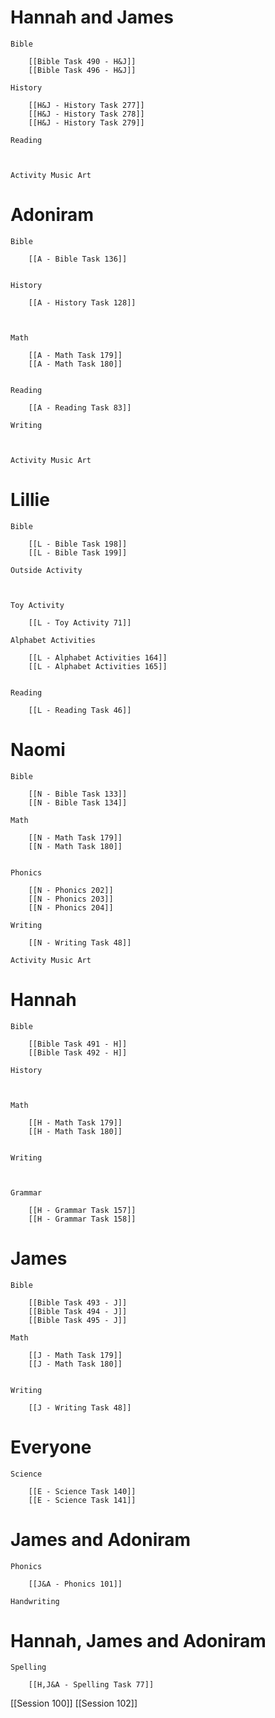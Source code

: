 # Hannah and James

	Bible

		[[Bible Task 490 - H&J]]
		[[Bible Task 496 - H&J]]

	History

		[[H&J - History Task 277]]
		[[H&J - History Task 278]]
		[[H&J - History Task 279]]

	Reading

		

	Activity Music Art

		
# Adoniram

	Bible

		[[A - Bible Task 136]]
		

	History

		[[A - History Task 128]]
		
		

	Math

		[[A - Math Task 179]]
		[[A - Math Task 180]]
		

	Reading

		[[A - Reading Task 83]]

	Writing

		

	Activity Music Art

		

# Lillie

	Bible

		[[L - Bible Task 198]]
		[[L - Bible Task 199]]

	Outside Activity

		

	Toy Activity

		[[L - Toy Activity 71]]

	Alphabet Activities

		[[L - Alphabet Activities 164]]
		[[L - Alphabet Activities 165]]
		

	Reading

		[[L - Reading Task 46]]

# Naomi

	Bible

		[[N - Bible Task 133]]
		[[N - Bible Task 134]]

	Math

		[[N - Math Task 179]]
		[[N - Math Task 180]]
		

	Phonics

		[[N - Phonics 202]]
		[[N - Phonics 203]]
		[[N - Phonics 204]]

	Writing

		[[N - Writing Task 48]]

	Activity Music Art

		

# Hannah

	Bible

		[[Bible Task 491 - H]]
		[[Bible Task 492 - H]]

	History

		

	Math

		[[H - Math Task 179]]
		[[H - Math Task 180]]
		

	Writing

		

	Grammar

		[[H - Grammar Task 157]]
		[[H - Grammar Task 158]]
		
# James

	Bible

		[[Bible Task 493 - J]]
		[[Bible Task 494 - J]]
		[[Bible Task 495 - J]]

	Math

		[[J - Math Task 179]]
		[[J - Math Task 180]]
		

	Writing

		[[J - Writing Task 48]]

# Everyone

	Science

		[[E - Science Task 140]]
		[[E - Science Task 141]]
# James and Adoniram

	Phonics

		[[J&A - Phonics 101]]

	Handwriting

		
# Hannah, James and Adoniram

	Spelling

		[[H,J&A - Spelling Task 77]]



[[Session 100]]
[[Session 102]]
